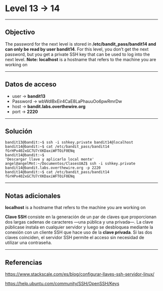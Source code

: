 # Level 13 -> 14
---
## Objectivo

The password for the next level is stored in **/etc/bandit_pass/bandit14 and can only be read by user bandit14**. For this level, you don’t get the next password, but you get a private SSH key that can be used to log into the next level. **Note:** **localhost** is a hostname that refers to the machine you are working on

---
## Datos de acceso
- user -> **bandit13**
- Password -> wbWdlBxEir4CaE8LaPhauuOo6pwRmrDw
- host ->  **bandit.labs.overthewire.org**
- port -> **2220**

---
## Solución
``` shell
bandit13@bandit:~$ ssh -i sshkey.private bandit14@localhost 
bandit14@bandit:~$ cat /etc/bandit_pass/bandit14
fGrHPx402xGC7U7rXKDaxiWFTOiF0ENq
bandit14@bandit:~$ 
'Descargar llave y aplicarlo local mente'
angel@angelMnt:~/Documentos/ClasesUAZ$ ssh -i sshkey.private bandit14@bandit.labs.overthewire.org -p 2220
bandit14@bandit:~$ cat /etc/bandit_pass/bandit14
fGrHPx402xGC7U7rXKDaxiWFTOiF0ENq

``` 
---
## Notas adicionales

 **localhost** 
 is a hostname that refers to the machine you are working on

 **Clave SSH** 
 consiste en la generación de un par de claves que proporcionan dos largas cadenas de caracteres —una pública y una privada—. La clave públicase instala en cualquier servidor y luego se desbloquea mediante la conexión con un cliente SSH que hace uso de la **clave privada**. Si las dos claves coinciden, el servidor SSH permite el acceso sin necesidad de utilizar una contraseña.

---
## Referencias
https://www.stackscale.com/es/blog/configurar-llaves-ssh-servidor-linux/

https://help.ubuntu.com/community/SSH/OpenSSH/Keys

